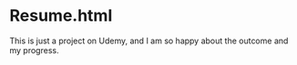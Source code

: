 # Resume.html
This is just a project on Udemy, and I am so happy about the outcome and my progress.
